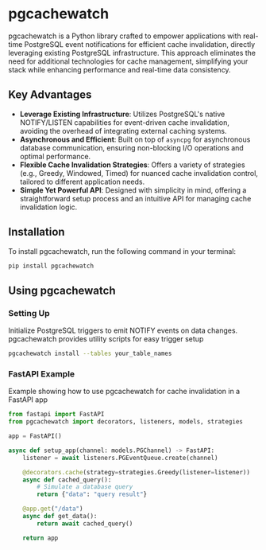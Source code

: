 # pgcachewatch
pgcachewatch is a Python library crafted to empower applications with real-time PostgreSQL event notifications for efficient cache invalidation, directly leveraging existing PostgreSQL infrastructure. This approach eliminates the need for additional technologies for cache management, simplifying your stack while enhancing performance and real-time data consistency.

## Key Advantages
- **Leverage Existing Infrastructure**: Utilizes PostgreSQL's native NOTIFY/LISTEN capabilities for event-driven cache invalidation, avoiding the overhead of integrating external caching systems.
- **Asynchronous and Efficient**: Built on top of `asyncpg` for asynchronous database communication, ensuring non-blocking I/O operations and optimal performance.
- **Flexible Cache Invalidation Strategies**: Offers a variety of strategies (e.g., Greedy, Windowed, Timed) for nuanced cache invalidation control, tailored to different application needs.
- **Simple Yet Powerful API**: Designed with simplicity in mind, offering a straightforward setup process and an intuitive API for managing cache invalidation logic.

## Installation
To install pgcachewatch, run the following command in your terminal:
```bash
pip install pgcachewatch
```

## Using pgcachewatch
### Setting Up
Initialize PostgreSQL triggers to emit NOTIFY events on data changes. pgcachewatch provides utility scripts for easy trigger setup
```bash
pgcachewatch install --tables your_table_names
```

### FastAPI Example
Example showing how to use pgcachewatch for cache invalidation in a FastAPI app

```python
from fastapi import FastAPI
from pgcachewatch import decorators, listeners, models, strategies

app = FastAPI()

async def setup_app(channel: models.PGChannel) -> FastAPI:
    listener = await listeners.PGEventQueue.create(channel)

    @decorators.cache(strategy=strategies.Greedy(listener=listener))
    async def cached_query():
        # Simulate a database query
        return {"data": "query result"}

    @app.get("/data")
    async def get_data():
        return await cached_query()

    return app
```